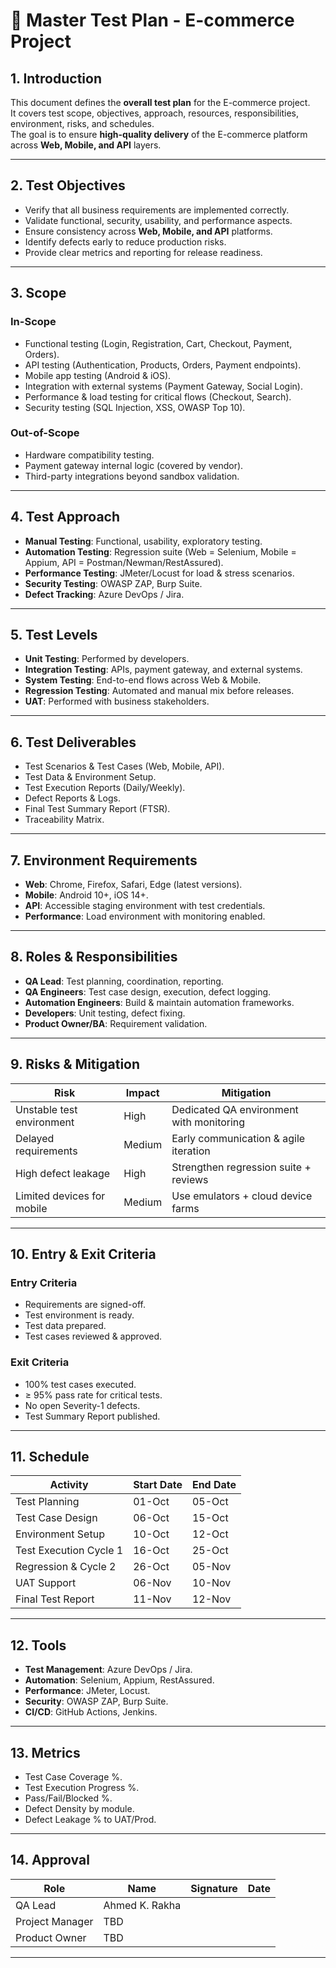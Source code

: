 # 🧪 Master Test Plan - E-commerce Project

## 1. Introduction
This document defines the **overall test plan** for the E-commerce project.  
It covers test scope, objectives, approach, resources, responsibilities, environment, risks, and schedules.  
The goal is to ensure **high-quality delivery** of the E-commerce platform across **Web, Mobile, and API** layers.

---

## 2. Test Objectives
- Verify that all business requirements are implemented correctly.  
- Validate functional, security, usability, and performance aspects.  
- Ensure consistency across **Web, Mobile, and API** platforms.  
- Identify defects early to reduce production risks.  
- Provide clear metrics and reporting for release readiness.  

---

## 3. Scope

### In-Scope
- Functional testing (Login, Registration, Cart, Checkout, Payment, Orders).  
- API testing (Authentication, Products, Orders, Payment endpoints).  
- Mobile app testing (Android & iOS).  
- Integration with external systems (Payment Gateway, Social Login).  
- Performance & load testing for critical flows (Checkout, Search).  
- Security testing (SQL Injection, XSS, OWASP Top 10).  

### Out-of-Scope
- Hardware compatibility testing.  
- Payment gateway internal logic (covered by vendor).  
- Third-party integrations beyond sandbox validation.  

---

## 4. Test Approach
- **Manual Testing**: Functional, usability, exploratory testing.  
- **Automation Testing**: Regression suite (Web = Selenium, Mobile = Appium, API = Postman/Newman/RestAssured).  
- **Performance Testing**: JMeter/Locust for load & stress scenarios.  
- **Security Testing**: OWASP ZAP, Burp Suite.  
- **Defect Tracking**: Azure DevOps / Jira.  

---

## 5. Test Levels
- **Unit Testing**: Performed by developers.  
- **Integration Testing**: APIs, payment gateway, and external systems.  
- **System Testing**: End-to-end flows across Web & Mobile.  
- **Regression Testing**: Automated and manual mix before releases.  
- **UAT**: Performed with business stakeholders.  

---

## 6. Test Deliverables
- Test Scenarios & Test Cases (Web, Mobile, API).  
- Test Data & Environment Setup.  
- Test Execution Reports (Daily/Weekly).  
- Defect Reports & Logs.  
- Final Test Summary Report (FTSR).  
- Traceability Matrix.  

---

## 7. Environment Requirements
- **Web**: Chrome, Firefox, Safari, Edge (latest versions).  
- **Mobile**: Android 10+, iOS 14+.  
- **API**: Accessible staging environment with test credentials.  
- **Performance**: Load environment with monitoring enabled.  

---

## 8. Roles & Responsibilities
- **QA Lead**: Test planning, coordination, reporting.  
- **QA Engineers**: Test case design, execution, defect logging.  
- **Automation Engineers**: Build & maintain automation frameworks.  
- **Developers**: Unit testing, defect fixing.  
- **Product Owner/BA**: Requirement validation.  

---

## 9. Risks & Mitigation
| Risk | Impact | Mitigation |
|------|--------|------------|
| Unstable test environment | High | Dedicated QA environment with monitoring |
| Delayed requirements | Medium | Early communication & agile iteration |
| High defect leakage | High | Strengthen regression suite + reviews |
| Limited devices for mobile | Medium | Use emulators + cloud device farms |

---

## 10. Entry & Exit Criteria

### Entry Criteria
- Requirements are signed-off.  
- Test environment is ready.  
- Test data prepared.  
- Test cases reviewed & approved.  

### Exit Criteria
- 100% test cases executed.  
- ≥ 95% pass rate for critical tests.  
- No open Severity-1 defects.  
- Test Summary Report published.  

---

## 11. Schedule
| Activity | Start Date | End Date |
|----------|------------|----------|
| Test Planning | 01-Oct | 05-Oct |
| Test Case Design | 06-Oct | 15-Oct |
| Environment Setup | 10-Oct | 12-Oct |
| Test Execution Cycle 1 | 16-Oct | 25-Oct |
| Regression & Cycle 2 | 26-Oct | 05-Nov |
| UAT Support | 06-Nov | 10-Nov |
| Final Test Report | 11-Nov | 12-Nov |

---

## 12. Tools
- **Test Management**: Azure DevOps / Jira.  
- **Automation**: Selenium, Appium, RestAssured.  
- **Performance**: JMeter, Locust.  
- **Security**: OWASP ZAP, Burp Suite.  
- **CI/CD**: GitHub Actions, Jenkins.  

---

## 13. Metrics
- Test Case Coverage %.  
- Test Execution Progress %.  
- Pass/Fail/Blocked %.  
- Defect Density by module.  
- Defect Leakage % to UAT/Prod.  

---

## 14. Approval
| Role | Name | Signature | Date |
|------|------|-----------|------|
| QA Lead | Ahmed K. Rakha | | |
| Project Manager | TBD | | |
| Product Owner | TBD | | |

---
